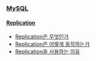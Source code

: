 ### [MySQL](http://blog.seulgi.kim/search/label/MySQL)

#### [Replication](http://blog.seulgi.kim/search/label/replication)
* [Replication은 무엇인가](http://blog.seulgi.kim/2015/05/what-is-mysql-replication.html)
* [Replication은 어떻게 동작하는가](http://blog.seulgi.kim/2015/05/how-mysql-replication.html)
* [Replication을 사용하는 이유](http://blog.seulgi.kim/2015/05/why-use-mysql-replication.html)
